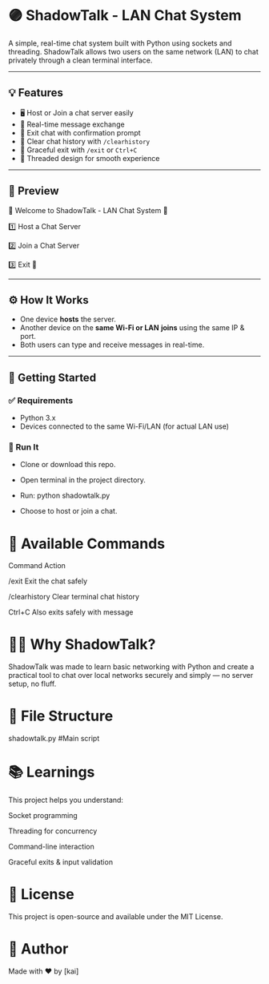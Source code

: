 # 🟣 ShadowTalk - LAN Chat System

A simple, real-time chat system built with Python using sockets and threading. ShadowTalk allows two users on the same network (LAN) to chat privately through a clean terminal interface.

---

## 💡 Features

- 🖥️ Host or Join a chat server easily
- 💬 Real-time message exchange
- 🔐 Exit chat with confirmation prompt
- 🧹 Clear chat history with `/clearhistory`
- 🛑 Graceful exit with `/exit` or `Ctrl+C`
- 🧠 Threaded design for smooth experience

---

## 📸 Preview

🔷 Welcome to ShadowTalk - LAN Chat System 🔷

1️⃣ Host a Chat Server

2️⃣ Join a Chat Server

3️⃣ Exit 🚪


---

## ⚙️ How It Works

- One device **hosts** the server.
- Another device on the **same Wi-Fi or LAN** **joins** using the same IP & port.
- Both users can type and receive messages in real-time.

---

## 🚀 Getting Started

### ✅ Requirements

- Python 3.x
- Devices connected to the same Wi-Fi/LAN (for actual LAN use)

### 🧪 Run It

- Clone or download this repo.
-  Open terminal in the project directory.
-  Run:
python shadowtalk.py

- Choose to host or join a chat.

# 📝 Available Commands
Command	Action

/exit	Exit the chat safely

/clearhistory	Clear terminal chat history

Ctrl+C	Also exits safely with message

# 🙋‍♂️ Why ShadowTalk?
ShadowTalk was made to learn basic networking with Python and create a practical tool to chat over local networks securely and simply — no server setup, no fluff.

# 📁 File Structure

shadowtalk.py     #Main script

# 📚 Learnings
This project helps you understand:

Socket programming

Threading for concurrency

Command-line interaction

Graceful exits & input validation

# 📜 License
This project is open-source and available under the MIT License.

# 🧠 Author
Made with ❤️ by [kai]

